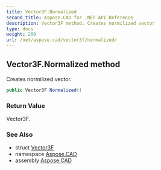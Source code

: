 ```yaml
---
title: Vector3F.Normalized
second_title: Aspose.CAD for .NET API Reference
description: Vector3F method. Creates normilized vector
type: docs
weight: 200
url: /net/aspose.cad/vector3f/normalized/
---
```

## Vector3F.Normalized method

Creates normilized vector.

```csharp
public Vector3F Normalized()
```

### Return Value

Vector3F.

### See Also

* struct [Vector3F](../)
* namespace [Aspose.CAD](../../vector3f/)
* assembly [Aspose.CAD](../../../)


